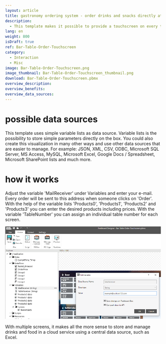 ```yaml
---
layout: article
title: gastronomy ordering system - order drinks and snacks directly at the table with a touchscreen
description: 
  - This template makes it possible to provide a touchscreen on every table within a bar or restaurant and let customers order with a simple touch. All orders will then be sent to a given e-mail address.
lang: en
weight: 800
isDraft: true
ref: Bar-Table-Order-Touchscreen
category:
  - Interaction
  - Misc
image: Bar-Table-Order-Touchscreen.png
image_thumbnail: Bar-Table-Order-Touchscreen_thumbnail.png
download: Bar-Table-Order-Touchscreen.pbmx
overview_description:
overview_benefits:
overview_data_sources:
---
```


# possible data sources

This template uses simple variable lists as data source. Variable lists is the possibility to store simple parameters directly on the box. You could also create this visualization in many other ways and use other data sources that are easier to manage. For example: JSON, XML, CSV, ODBC, Microsoft SQL Server, MS Access, MySQL, Microsoft Excel, Google Docs / Spreadsheet, Microsoft SharePoint lists and much more.

# how it works

Adjust the variable 'MailReceiver' under Variables and enter your e-mail. Every order will be sent to this address when someone clicks on 'Order'. With the help of the variable lists 'Products0', 'Products1', 'Products2' and 'Products3' you can enter the desired products including prices. With the variable 'TableNumber' you can assign an individual table number for each screen. 

![](img/change-email-variable.png)

With multiple screens, it makes all the more sense to store and manage drinks and food in a cloud service using a central data source, such as Excel.